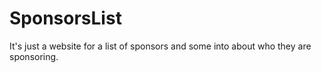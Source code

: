 # SponsorsList

It's just a website for a list of sponsors and some into about who they are sponsoring.